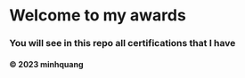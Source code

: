 # Welcome to my awards
### You will see in this repo all certifications that I have

#### © 2023 minhquang